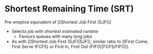 # Shortest Remaining Time (SRT)

Pre-emptive equivalent of [[Shortest Job First (SJF)]]

- Selects job with *shortest estimated runtime*
	- Favours queues with many *long* jobs
- As with [[Shortest Job First (SJF)|SJF]], similar ratio to [[First Come, First Serve (FCFS) or First In, First Out (FIFO)|FCFS/FIFO]].  